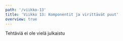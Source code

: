 ```yaml
---
path: '/viikko-13'
title: 'Viikko 13: Komponentit ja virittävät puut'
overview: true
---
```


Tehtäviä ei ole vielä julkaistu
